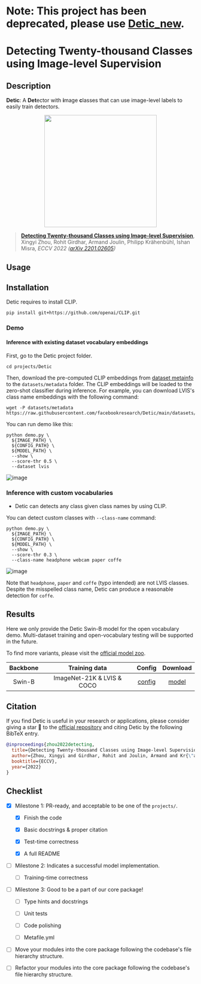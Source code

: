 # Note: This project has been deprecated, please use [Detic_new](../Detic_new).

# Detecting Twenty-thousand Classes using Image-level Supervision

## Description

**Detic**: A **Det**ector with **i**mage **c**lasses that can use image-level labels to easily train detectors.

<p align="center"> <img src='https://github.com/facebookresearch/Detic/blob/main/docs/teaser.jpeg?raw=true' align="center" height="300px"> </p>

> [**Detecting Twenty-thousand Classes using Image-level Supervision**](http://arxiv.org/abs/2201.02605),
> Xingyi Zhou, Rohit Girdhar, Armand Joulin, Philipp Krähenbühl, Ishan Misra,
> *ECCV 2022 ([arXiv 2201.02605](http://arxiv.org/abs/2201.02605))*

## Usage

<!-- For a typical model, this section should contain the commands for training and testing. You are also suggested to dump your environment specification to env.yml by `conda env export > env.yml`. -->

## Installation

Detic requires to install CLIP.

```shell
pip install git+https://github.com/openai/CLIP.git
```

### Demo

#### Inference with existing dataset vocabulary embeddings

First, go to the Detic project folder.

```shell
cd projects/Detic
```

Then, download the pre-computed CLIP embeddings from [dataset metainfo](https://github.com/facebookresearch/Detic/tree/main/datasets/metadata) to the `datasets/metadata` folder.
The CLIP embeddings will be loaded to the zero-shot classifier during inference.
For example, you can download LVIS's class name embeddings with the following command:

```shell
wget -P datasets/metadata https://raw.githubusercontent.com/facebookresearch/Detic/main/datasets/metadata/lvis_v1_clip_a%2Bcname.npy
```

You can run demo like this:

```shell
python demo.py \
  ${IMAGE_PATH} \
  ${CONFIG_PATH} \
  ${MODEL_PATH} \
  --show \
  --score-thr 0.5 \
  --dataset lvis
```

![image](https://user-images.githubusercontent.com/12907710/213624759-f0a2ba0c-0f5c-4424-a350-5ba5349e5842.png)

### Inference with custom vocabularies

- Detic can detects any class given class names by using CLIP.

You can detect custom classes with `--class-name` command:

```
python demo.py \
  ${IMAGE_PATH} \
  ${CONFIG_PATH} \
  ${MODEL_PATH} \
  --show \
  --score-thr 0.3 \
  --class-name headphone webcam paper coffe
```

![image](https://user-images.githubusercontent.com/12907710/213624637-e9e8a313-9821-4782-a18a-4408c876852b.png)

Note that `headphone`, `paper` and `coffe` (typo intended) are not LVIS classes. Despite the misspelled class name, Detic can produce a reasonable detection for `coffe`.

## Results

Here we only provide the Detic Swin-B model for the open vocabulary demo. Multi-dataset training and open-vocabulary testing will be supported in the future.

To find more variants, please visit the [official model zoo](https://github.com/facebookresearch/Detic/blob/main/docs/MODEL_ZOO.md).

| Backbone |       Training data        |                                Config                                 |                                                                                   Download                                                                                    |
| :------: | :------------------------: | :-------------------------------------------------------------------: | :---------------------------------------------------------------------------------------------------------------------------------------------------------------------------: |
|  Swin-B  | ImageNet-21K & LVIS & COCO | [config](./configs/detic_centernet2_swin-b_fpn_4x_lvis-coco-in21k.py) | [model](https://mmassets.onedl.ai/mmdetection/v3.0/detic/detic_centernet2_swin-b_fpn_4x_lvis-coco-in21k/detic_centernet2_swin-b_fpn_4x_lvis-coco-in21k_20230120-0d301978.pth) |

## Citation

If you find Detic is useful in your research or applications, please consider giving a star 🌟 to the [official repository](https://github.com/facebookresearch/Detic) and citing Detic by the following BibTeX entry.

```BibTeX
@inproceedings{zhou2022detecting,
  title={Detecting Twenty-thousand Classes using Image-level Supervision},
  author={Zhou, Xingyi and Girdhar, Rohit and Joulin, Armand and Kr{\"a}henb{\"u}hl, Philipp and Misra, Ishan},
  booktitle={ECCV},
  year={2022}
}

```

## Checklist

<!-- Here is a checklist illustrating a usual development workflow of a successful project, and also serves as an overview of this project's progress. The PIC (person in charge) or contributors of this project should check all the items that they believe have been finished, which will further be verified by codebase maintainers via a PR.
OpenMMLab's maintainer will review the code to ensure the project's quality. Reaching the first milestone means that this project suffices the minimum requirement of being merged into 'projects/'. But this project is only eligible to become a part of the core package upon attaining the last milestone.
Note that keeping this section up-to-date is crucial not only for this project's developers but the entire community, since there might be some other contributors joining this project and deciding their starting point from this list. It also helps maintainers accurately estimate time and effort on further code polishing, if needed.
A project does not necessarily have to be finished in a single PR, but it's essential for the project to at least reach the first milestone in its very first PR. -->

- [x] Milestone 1: PR-ready, and acceptable to be one of the `projects/`.

  - [x] Finish the code

    <!-- The code's design shall follow existing interfaces and convention. For example, each model component should be registered into `mmdet.registry.MODELS` and configurable via a config file. -->

  - [x] Basic docstrings & proper citation

    <!-- Each major object should contain a docstring, describing its functionality and arguments. If you have adapted the code from other open-source projects, don't forget to cite the source project in docstring and make sure your behavior is not against its license. Typically, we do not accept any code snippet under GPL license. [A Short Guide to Open Source Licenses](https://medium.com/nationwide-technology/a-short-guide-to-open-source-licenses-cf5b1c329edd) -->

  - [x] Test-time correctness

    <!-- If you are reproducing the result from a paper, make sure your model's inference-time performance matches that in the original paper. The weights usually could be obtained by simply renaming the keys in the official pre-trained weights. This test could be skipped though, if you are able to prove the training-time correctness and check the second milestone. -->

  - [x] A full README

    <!-- As this template does. -->

- [ ] Milestone 2: Indicates a successful model implementation.

  - [ ] Training-time correctness

    <!-- If you are reproducing the result from a paper, checking this item means that you should have trained your model from scratch based on the original paper's specification and verified that the final result matches the report within a minor error range. -->

- [ ] Milestone 3: Good to be a part of our core package!

  - [ ] Type hints and docstrings

    <!-- Ideally *all* the methods should have [type hints](https://www.pythontutorial.net/python-basics/python-type-hints/) and [docstrings](https://google.github.io/styleguide/pyguide.html#381-docstrings). [Example](https://github.com/vbti-development/onedl-mmdetection/blob/5b0d5b40d5c6cfda906db7464ca22cbd4396728a/mmdet/datasets/transforms/transforms.py#L41-L169) -->

  - [ ] Unit tests

    <!-- Unit tests for each module are required. [Example](https://github.com/vbti-development/onedl-mmdetection/blob/5b0d5b40d5c6cfda906db7464ca22cbd4396728a/tests/test_datasets/test_transforms/test_transforms.py#L35-L88) -->

  - [ ] Code polishing

    <!-- Refactor your code according to reviewer's comment. -->

  - [ ] Metafile.yml

    <!-- It will be parsed by MIM and Inferencer. [Example](https://github.com/vbti-development/onedl-mmdetection/blob/main/configs/faster_rcnn/metafile.yml) -->

- [ ] Move your modules into the core package following the codebase's file hierarchy structure.

  <!-- In particular, you may have to refactor this README into a standard one. [Example](https://github.com/vbti-development/onedl-mmdetection/blob/main/configs/faster_rcnn/README.md) -->

- [ ] Refactor your modules into the core package following the codebase's file hierarchy structure.
